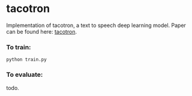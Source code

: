 # tacotron

Implementation of tacotron, a text to speech deep learning model. 
Paper can be found here: [tacotron](https://arxiv.org/abs/1703.10135).

### To train:

```
python train.py
```


### To evaluate:
todo.
